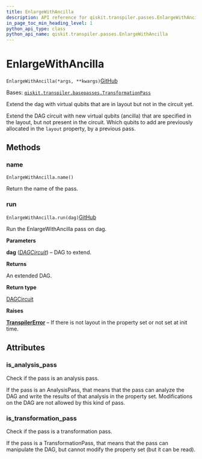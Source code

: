 ```yaml
---
title: EnlargeWithAncilla
description: API reference for qiskit.transpiler.passes.EnlargeWithAncilla
in_page_toc_min_heading_level: 1
python_api_type: class
python_api_name: qiskit.transpiler.passes.EnlargeWithAncilla
---
```


# EnlargeWithAncilla

<span id="qiskit.transpiler.passes.EnlargeWithAncilla" />

`EnlargeWithAncilla(*args, **kwargs)`[GitHub](https://github.com/qiskit/qiskit/tree/stable/0.20/qiskit/transpiler/passes/layout/enlarge_with_ancilla.py "view source code")

Bases: [`qiskit.transpiler.basepasses.TransformationPass`](qiskit.transpiler.TransformationPass "qiskit.transpiler.basepasses.TransformationPass")

Extend the dag with virtual qubits that are in layout but not in the circuit yet.

Extend the DAG circuit with new virtual qubits (ancilla) that are specified in the layout, but not present in the circuit. Which qubits to add are previously allocated in the `layout` property, by a previous pass.

## Methods

### name

<span id="qiskit.transpiler.passes.EnlargeWithAncilla.name" />

`EnlargeWithAncilla.name()`

Return the name of the pass.

### run

<span id="qiskit.transpiler.passes.EnlargeWithAncilla.run" />

`EnlargeWithAncilla.run(dag)`[GitHub](https://github.com/qiskit/qiskit/tree/stable/0.20/qiskit/transpiler/passes/layout/enlarge_with_ancilla.py "view source code")

Run the EnlargeWithAncilla pass on dag.

**Parameters**

**dag** ([*DAGCircuit*](qiskit.dagcircuit.DAGCircuit "qiskit.dagcircuit.DAGCircuit")) – DAG to extend.

**Returns**

An extended DAG.

**Return type**

[DAGCircuit](qiskit.dagcircuit.DAGCircuit "qiskit.dagcircuit.DAGCircuit")

**Raises**

[**TranspilerError**](qiskit.transpiler.TranspilerError "qiskit.transpiler.TranspilerError") – If there is not layout in the property set or not set at init time.

## Attributes

<span id="qiskit.transpiler.passes.EnlargeWithAncilla.is_analysis_pass" />

### is\_analysis\_pass

Check if the pass is an analysis pass.

If the pass is an AnalysisPass, that means that the pass can analyze the DAG and write the results of that analysis in the property set. Modifications on the DAG are not allowed by this kind of pass.

<span id="qiskit.transpiler.passes.EnlargeWithAncilla.is_transformation_pass" />

### is\_transformation\_pass

Check if the pass is a transformation pass.

If the pass is a TransformationPass, that means that the pass can manipulate the DAG, but cannot modify the property set (but it can be read).

